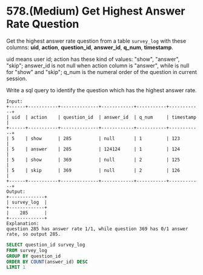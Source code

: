 # 578.\(Medium\) Get Highest Answer Rate Question

Get the highest answer rate question from a table `survey_log` with these columns: **uid**, **action**, **question\_id**, **answer\_id**, **q\_num**, **timestamp**.

uid means user id; action has these kind of values: "show", "answer", "skip"; answer\_id is not null when action column is "answer", while is null for "show" and "skip"; q\_num is the numeral order of the question in current session.

Write a sql query to identify the question which has the highest answer rate.

```text
Input:
+------+-----------+--------------+------------+-----------+------------+
| uid  | action    | question_id  | answer_id  | q_num     | timestamp  |
+------+-----------+--------------+------------+-----------+------------+
| 5    | show      | 285          | null       | 1         | 123        |
| 5    | answer    | 285          | 124124     | 1         | 124        |
| 5    | show      | 369          | null       | 2         | 125        |
| 5    | skip      | 369          | null       | 2         | 126        |
+------+-----------+--------------+------------+-----------+------------+
Output:
+-------------+
| survey_log  |
+-------------+
|    285      |
+-------------+
Explanation:
question 285 has answer rate 1/1, while question 369 has 0/1 answer rate, so output 285.
```

```sql
SELECT question_id survey_log
FROM survey_log
GROUP BY question_id
ORDER BY COUNT(answer_id) DESC
LIMIT 1
```

